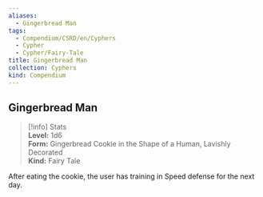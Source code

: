 ```yaml
---
aliases:
  - Gingerbread Man
tags:
  - Compendium/CSRD/en/Cyphers
  - Cypher
  - Cypher/Fairy-Tale
title: Gingerbread Man
collection: Cyphers
kind: Compendium
---
```

## Gingerbread Man  
>[!info] Stats  
> **Level:** 1d6  
> **Form:** Gingerbread Cookie in the Shape of a Human, Lavishly Decorated  
> **Kind:** Fairy Tale
  
After eating the cookie, the user has training in Speed defense for the next day.